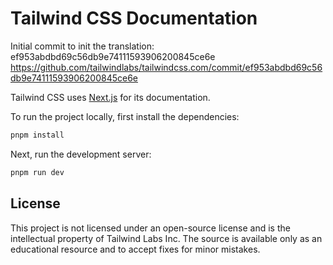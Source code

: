 # Tailwind CSS Documentation

Initial commit to init the translation:
ef953abdbd69c56db9e74111593906200845ce6e
https://github.com/tailwindlabs/tailwindcss.com/commit/ef953abdbd69c56db9e74111593906200845ce6e

Tailwind CSS uses [Next.js](https://nextjs.org/) for its documentation.

To run the project locally, first install the dependencies:

```bash
pnpm install
```

Next, run the development server:

```bash
pnpm run dev
```

## License

This project is not licensed under an open-source license and is the intellectual property of Tailwind Labs Inc. The source is available only as an educational resource and to accept fixes for minor mistakes.
